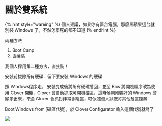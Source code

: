 # 關於雙系統

{% hint style="warning" %}
個人建議，如果你有兩台電腦，那麼黑蘋果這台就別裝 Windows 了，不然怎麼死的都不知道
{% endhint %}

兩種方法

1. Boot Camp
2. 直接裝

我個人採用第二種方法，直接裝！

安裝前拔除所有硬碟，留下要安裝 Windows 的硬碟

照 Windows程序走， 安裝完成後將所有硬碟插回，並至 Bios 將開機順序改為使用 Clover 開機，Clover 會自動抓取可開機磁區，這時候剛剛裝好的 Windows 會顯示出來，不過 Clover 會抓到非常多磁區，可依照個人狀況將其他磁區隱藏

Boot Windows from \[磁區代號\]，於 Clover Configurator 輸入這個代號就對了

![](../.gitbook/assets/4-1_1.png)

